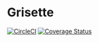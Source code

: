 # Grisette

[![CircleCI](https://circleci.com/gh/lsrcz/grisette-haskell/tree/main.svg?style=svg&circle-token=feae0d11f5760b7966cc8f694337f26317c26b1a)](https://circleci.com/gh/lsrcz/grisette-haskell/tree/main) [![Coverage Status](https://coveralls.io/repos/github/lsrcz/grisette-haskell/badge.svg?branch=main&t=ec2wZa&kill_cache=1)](https://coveralls.io/github/lsrcz/grisette-haskell?branch=main&t=ec2wZa&kill_cache=1)
